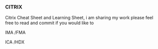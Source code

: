 ### CITRIX

Citrix Cheat Sheet and Learning Sheet, i am sharing my work please feel free to read and commit if you would like to


IMA /FMA

ICA /HDX



